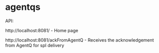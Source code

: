 # agentqs

API:

http://localhost:8081/ - Home page

http://localhost:8081/ackFromAgentQ - Receives the acknowledgement from AgentQ for spl delivery
